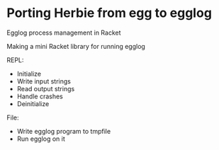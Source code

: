 # Porting Herbie from egg to egglog

Egglog process management in Racket

Making a mini Racket library for running egglog

REPL:
- Initialize
- Write input strings
- Read output strings
- Handle crashes
- Deinitialize

File:
- Write egglog program to tmpfile
- Run egglog on it

